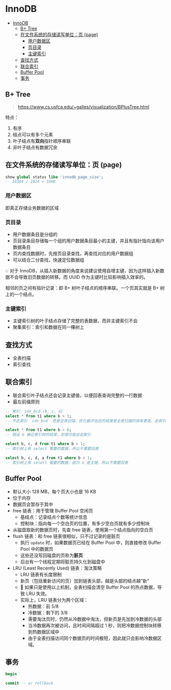 # InnoDB

- [InnoDB](#innodb)
  - [B+ Tree](#b-tree)
  - [在文件系统的存储读写单位：页 (page)](#在文件系统的存储读写单位页-page)
    - [用户数据区](#用户数据区)
    - [页目录](#页目录)
    - [主键索引](#主键索引)
  - [查找方式](#查找方式)
  - [联合索引](#联合索引)
  - [Buffer Pool](#buffer-pool)
  - [事务](#事务)

## B+ Tree

> <https://www.cs.usfca.edu/~galles/visualization/BPlusTree.html>

特点：

1. 有序
2. 结点可以有多个元素
3. 叶子结点有**双向**指针顺序串联
4. 非叶子结点有数据冗余

## 在文件系统的存储读写单位：页 (page)

```sql
show global status like 'innodb_page_size';
-- 16384 / 1024 = 16KB
```

### 用户数据区

即真正存储业务数据的区域

### 页目录

- 用户数据条目是分组的
- 页目录条目存储每一个组的用户数据条目最小的主键，并且有指针指向该用户数据条目
- 页内查找数据时，先按页目录查找，再查找对应的用户数据组
- 可以结合二分查找，快速定位数据组

💡 对于 InnoDB，从插入新数据的角度来说建议使用自增主键，因为这样插入新数据不会导致旧页数据的转移。而 UUID 作为主键时比较影响插入效率的。

相邻的页之间有指针记录：即 B+ 树叶子结点的顺序串联。一个页其实就是 B+ 树上的一个结点。

### 主键索引

- 主键索引树的叶子结点存储了完整的表数据，而非主键索引不会
- 聚集索引：索引和数据在同一棵树上

## 查找方式

- 全表扫描
- 索引查找

## 联合索引

- 联合索引叶子结点还会记录主键值，以便回表查询完整的一行数据
- 最左前缀原则

```sql
-- 索引: idx_bcd (b, c, d)
select * from t1 where b > 1;
-- 不走索引 `idx_bcd` 而是全表扫描，优化器评估后的结果是全表扫描的效率更高，走索引需要回表

select * from t1 where b > 6;
-- 假设 6 接近索引树的结尾，则很可能会走索引

select b, c, d from t1 where b > 1;
-- 索引树上有 select 需要的数据，所以不需要回表

select b, c, d, a from t1 where b > 1;
-- 索引树上有 select 需要的数据，因为 a 是主键，所以不需要回表
```

## Buffer Pool

- 默认大小 128 MB，每个页大小也是 16 KB
- 位于内存
- 数据页会暂存于其中
- free 链表：用于管理 Buffer Pool 空闲页
  - 基结点：记录结点个数等统计信息
  - 控制块：指向每一个空白页的位置，有多少空白页就有多少控制块
- 从磁盘取新的数据页时，先查 free 链表，使用第一个结点指向的空白页
- flush 链表：和 free 链表很相似，只不过记录的是脏页
  - 执行 `update` 时，如果数据页已经在 Buffer Pool 中，则直接修改 Buffer Pool 中的数据页
  - 这些还没写回磁盘的页称为**脏页**
  - 后台有一个线程定期将脏页持久化到磁盘中
- LRU (Least Recently Used) 链表：淘汰策略
  - LRU 链表有长度限制
  - 新页（包括重新访问的页）加到链表头部，越是头部的结点越“新”
  - 🚨 如果只是使用以上机制，全表扫描会清空 Buffer Pool 的热点数据，导致 LRU 失效。
  - 实际上，LRU 链表分为两个区域：
    - 热数据：前 5/8
    - 冷数据：剩下的 3/8
    - 需要淘汰页时，仍然从冷数据中淘汰，但新页是先加到冷数据的头部
    - 当冷数据再次被访问，且时间间隔超过 1 秒，则把冷数据控制块转移到热数据区域中
    - 由于全表扫描访问同个数据页的时间极短，因此就只会影响冷数据区域。

## 事务

```sql
begin

commit -- or rollback
```
